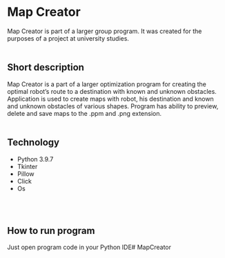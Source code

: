 # Map Creator
 Map Creator is part of a larger group program. It was created for the purposes of a project at university studies.
<br>
<br>

## Short description
 Map Creator is a part of a larger optimization program for creating the optimal robot’s route to a destination with known and unknown obstacles. Application is used to create maps with robot, his destination and known and unknown obstacles of various shapes. Program has ability to preview, delete and save maps to the .ppm and .png extension.
<br>
<br>

## Technology
* Python 3.9.7
* Tkinter
* Pillow
* Click
* Os
<br>
<br>

## How to run program
Just open program code in your Python IDE# MapCreator

